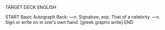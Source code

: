 TARGET DECK
ENGLISH

START
Basic
Autograph
Back: —n. Signature, esp. That of a celebrity. —v. Sign or write on in one's own hand. [greek grapho write]
END
